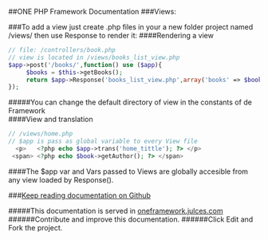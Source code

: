 ##ONE PHP Framework Documentation
###Views:

###To add a view just create .php files in your a new folder project named /views/ then use Response to render it:
####Rendering a view
```php
// file: /controllers/book.php
// view is located in /views/books_list_view.php
$app->post('/books/',function() use ($app){
     $books = $this->getBooks();
     return $app->Response('books_list_view.php',array('books' => $books));
});
```
#####You can change the default directory of view in the constants of de Framework   
####View and translation
```php
// /views/home.php
// $app is pass as global variable to every View file
  <p>   <?php echo $app->trans('home_tittle'); ?> </p>
 <span> <?php echo $book->getAuthor(); ?> </span>


```
####The $app var and Vars passed  to Views are globally accesible from any view loaded by Response().

###[Keep reading documentation on Github](https://github.com/juliomatcom/one-php-framework/blob/master/docs/contents.md "See the official documentation of the One Framework")

#####This documentation is served in [oneframework.julces.com ](http://oneframework.julces.com/docs/ "More documentation of the One Framework")
######Contribute and improve this documentation.
######Click Edit and Fork the project.